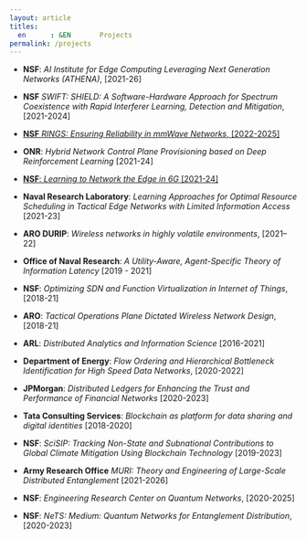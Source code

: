 ```yaml
---
layout: article
titles:
  en      : &EN       Projects
permalink: /projects
---
```


- __NSF__: _AI Institute for Edge Computing Leveraging Next Generation Networks (ATHENA)_, [2021-26]​

- __NSF__ _SWIFT: SHIELD: A Software-Hardware Approach for Spectrum Coexistence with Rapid Interferer Learning, Detection and Mitigation_, [2021-2024]​

- [__NSF__ _RINGS: Ensuring Reliability in mmWave Networks_, [2022-2025]](https://smartnets.github.io/NSF-RINGS-Ensuring-Reliability-in-mmWave-Networks.github.io/)​

- __ONR__: _Hybrid Network Control Plane Provisioning based on Deep Reinforcement Learning_ [2021-24]​

- [__NSF__: _Learning to Network the Edge in 6G_ [2021-24]](https://loveisbasa.github.io/NSF-AoF.github.io/index.html) ​

- __Naval Research Laboratory__: _Learning Approaches for Optimal Resource Scheduling in Tactical Edge Networks with Limited Information Access_ [2021-23]​

- __ARO DURIP__: _Wireless networks in highly volatile environments_, [2021–22]​

- __Office of Naval Research__: _A Utility-Aware, Agent-Specific Theory of Information Latency_ [2019 - 2021]​

- __NSF__: _Optimizing SDN and Function Virtualization in Internet of Things_, [2018-21]​

- __ARO__: _Tactical Operations Plane Dictated Wireless Network Design_, [2018-21]​

- __ARL__: _Distributed Analytics and Information Science_ [2016-2021]​

- __Department of Energy__: _Flow Ordering and Hierarchical Bottleneck Identification for High Speed Data Networks_, [2020-2022]

- __JPMorgan__: _Distributed Ledgers for Enhancing the Trust and Performance of Financial Networks_ [2020-2023]

- __Tata Consulting Services__: _Blockchain as platform for data sharing and digital identities_ [2018-2020] ​

- __NSF__:  _SciSIP: Tracking Non-State and Subnational Contributions to Global Climate Mitigation Using Blockchain Technology_ [2019-2023]

- __Army Research Office__ _MURI: Theory and Engineering of Large-Scale Distributed Entanglement_ [2021-2026]​

- __NSF__: _Engineering Research Center on Quantum Networks_, [2020-2025] ​

- __NSF__: _NeTS: Medium: Quantum Networks for Entanglement Distribution_, [2020-2023]

